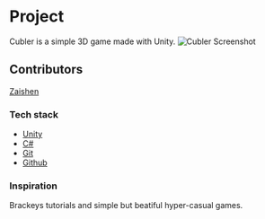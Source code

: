 # Project

Cubler is a simple 3D game made with Unity.
![Cubler Screenshot](/Assets/Imgs/Cubler_512x512.png)

## Contributors

[Zaishen](https://github.com/Zai-shen)

### Tech stack

* [Unity](https://unity.com/)
* [C#](https://docs.microsoft.com/en-us/dotnet/csharp/)
* [Git](https://git-scm.com/)
* [Github](https://github.com/)

### Inspiration

Brackeys tutorials and simple but beatiful hyper-casual games.
